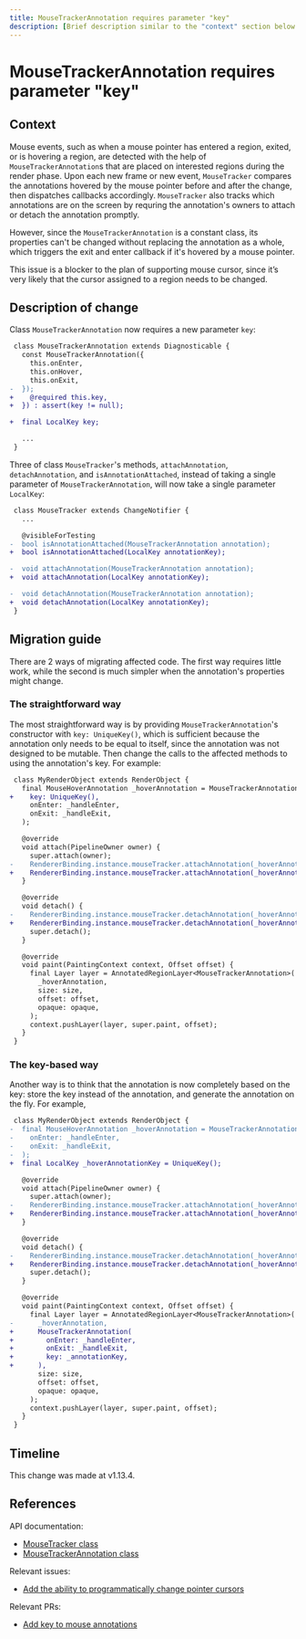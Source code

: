 ```yaml
---
title: MouseTrackerAnnotation requires parameter "key"
description: [Brief description similar to the "context" section below.]
---
```


# MouseTrackerAnnotation requires parameter "key"


## Context

Mouse events, such as when a mouse pointer has entered a region, exited, or
is hovering a region, are detected with the help of
`MouseTrackerAnnotation`s that are placed on interested regions during the
render phase. Upon each new frame or new event, `MouseTracker` compares the
annotations hovered by the mouse pointer before and after the change, then
dispatches callbacks accordingly. `MouseTracker` also tracks which
annotations are on the screen by requring the annotation's owners to attach
or detach the annotation promptly.

However, since the `MouseTrackerAnnotation` is a constant class, its properties
can't be changed without replacing the annotation as a whole, which triggers
the exit and enter callback if it's hovered by a mouse pointer.

This issue is a blocker to the plan of supporting mouse cursor, since it’s
very likely that the cursor assigned to a region needs to be changed.


## Description of change

Class `MouseTrackerAnnotation` now requires a new parameter `key`:

```diff
 class MouseTrackerAnnotation extends Diagnosticable {
   const MouseTrackerAnnotation({
     this.onEnter,
     this.onHover,
     this.onExit,
-  });
+    @required this.key,
+  }) : assert(key != null);

+  final LocalKey key;

   ...
 }
```

Three of class `MouseTracker`'s methods, `attachAnnotation`,
`detachAnnotation`, and `isAnnotationAttached`, instead of taking a
single parameter of `MouseTrackerAnnotation`, will now take a
single parameter `LocalKey`:

```diff
 class MouseTracker extends ChangeNotifier {
   ...

   @visibleForTesting
-  bool isAnnotationAttached(MouseTrackerAnnotation annotation);
+  bool isAnnotationAttached(LocalKey annotationKey);

-  void attachAnnotation(MouseTrackerAnnotation annotation);
+  void attachAnnotation(LocalKey annotationKey);

-  void detachAnnotation(MouseTrackerAnnotation annotation);
+  void detachAnnotation(LocalKey annotationKey);
 }
```

## Migration guide

There are 2 ways of migrating affected code. The first way requires little
work, while the second is much simpler when the annotation's properties
might change.

### The straightforward way
The most straightforward way is by providing
`MouseTrackerAnnotation`'s constructor with `key: UniqueKey()`, which is
sufficient because the annotation only needs to be equal to itself, since the
annotation was not designed to be mutable. Then change the calls to the
affected methods to using the annotation's key. For example:

```diff
 class MyRenderObject extends RenderObject {
   final MouseHoverAnnotation _hoverAnnotation = MouseTrackerAnnotation(
+    key: UniqueKey(),
     onEnter: _handleEnter,
     onExit: _handleExit,
   );

   @override
   void attach(PipelineOwner owner) {
     super.attach(owner);
-    RendererBinding.instance.mouseTracker.attachAnnotation(_hoverAnnotation);
+    RendererBinding.instance.mouseTracker.attachAnnotation(_hoverAnnotation.key);
   }

   @override
   void detach() {
-    RendererBinding.instance.mouseTracker.detachAnnotation(_hoverAnnotation);
+    RendererBinding.instance.mouseTracker.detachAnnotation(_hoverAnnotation.key);
     super.detach();
   }

   @override
   void paint(PaintingContext context, Offset offset) {
     final Layer layer = AnnotatedRegionLayer<MouseTrackerAnnotation>(
       _hoverAnnotation,
       size: size,
       offset: offset,
       opaque: opaque,
     );
     context.pushLayer(layer, super.paint, offset);
   }
 }
```

### The key-based way

Another way is to think that the annotation is now completely based on the
key: store the key instead of the annotation, and generate the annotation on
the fly. For example,

```diff
 class MyRenderObject extends RenderObject {
-  final MouseHoverAnnotation _hoverAnnotation = MouseTrackerAnnotation(
-    onEnter: _handleEnter,
-    onExit: _handleExit,
-  );
+  final LocalKey _hoverAnnotationKey = UniqueKey();

   @override
   void attach(PipelineOwner owner) {
     super.attach(owner);
-    RendererBinding.instance.mouseTracker.attachAnnotation(_hoverAnnotation);
+    RendererBinding.instance.mouseTracker.attachAnnotation(_hoverAnnotationKey);
   }

   @override
   void detach() {
-    RendererBinding.instance.mouseTracker.detachAnnotation(_hoverAnnotation);
+    RendererBinding.instance.mouseTracker.detachAnnotation(_hoverAnnotationKey);
     super.detach();
   }

   @override
   void paint(PaintingContext context, Offset offset) {
     final Layer layer = AnnotatedRegionLayer<MouseTrackerAnnotation>(
-      _hoverAnnotation,
+      MouseTrackerAnnotation(
+        onEnter: _handleEnter,
+        onExit: _handleExit,
+        key: _annotationKey,
+      ),
       size: size,
       offset: offset,
       opaque: opaque,
     );
     context.pushLayer(layer, super.paint, offset);
   }
 }
```

## Timeline

This change was made at v1.13.4.

## References

API documentation:
* [MouseTracker class](https://api.flutter.dev/flutter/gestures/MouseTracker-class.html)
* [MouseTrackerAnnotation class](https://api.flutter.dev/flutter/gestures/MouseTrackerAnnotation-class.html)

Relevant issues:
* [Add the ability to programmatically change pointer cursors](https://github.com/flutter/flutter/issues/31952)

Relevant PRs:
* [Add key to mouse annotations](https://github.com/flutter/flutter/pull/46034)

